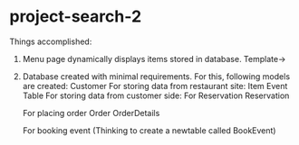 # project-search-2
Things accomplished:
1. Menu page dynamically displays items stored in database.
     Template->

2. Database created with minimal requirements. For this, following models are created: 
    Customer
 For storing data from restaurant site:
    Item
    Event
    Table
 For storing data from customer side:
    For Reservation
      Reservation
      
    For placing order
      Order
      OrderDetails
      
    For booking event
      (Thinking to create a newtable called BookEvent)
    
